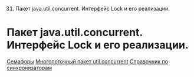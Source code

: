 31. Пакет java.util.concurrent. Интерфейс Lock и его реализации.

# Пакет java.util.concurrent. Интерфейс Lock и его реализации.
[Семафоры](https://metanit.com/java/tutorial/8.6.php)
[Многопоточный пакет util.concurrent](http://java-online.ru/concurrent.xhtml)
[Справочник по синхронизаторам](https://habr.com/ru/post/277669/)
